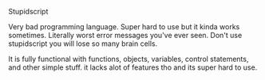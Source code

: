 Stupidscript

Very bad programming language. Super hard to use but it kinda works sometimes. Literally worst error messages you've ever seen. Don't use stupidscript you will lose so many brain cells.

It is fully functional with functions, objects, variables, control statements, and other simple stuff. it lacks alot of features tho and its super hard to use.
